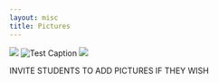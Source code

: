 ```yaml
---
layout: misc
title: Pictures
---
```


![](felipe_olivia_treats1.png)
![Test Caption](felipe_olivia_treats2.png)
![](felipe_olivia_treats3.png)

INVITE STUDENTS TO ADD PICTURES IF THEY WISH
